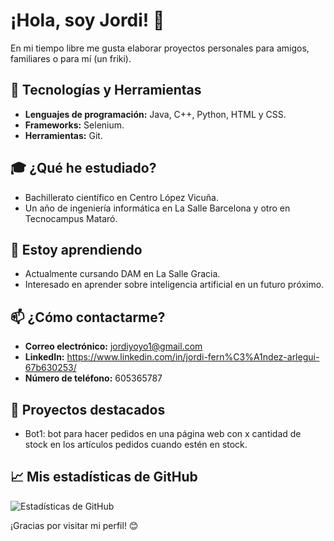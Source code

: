 # ¡Hola, soy Jordi! 👋

En mi tiempo libre me gusta elaborar proyectos personales para amigos, familiares o para mí (un friki).


## 🔧 Tecnologías y Herramientas

- **Lenguajes de programación:** Java, C++, Python, HTML y CSS.
- **Frameworks:** Selenium.
- **Herramientas:** Git.

## 🎓 ¿Qué he estudiado?

- Bachillerato científico en Centro López Vicuña.
- Un año de ingeniería informática en La Salle Barcelona y otro en Tecnocampus Mataró.

## 🌱 Estoy aprendiendo

- Actualmente cursando DAM en La Salle Gracia.
- Interesado en aprender sobre inteligencia artificial en un futuro próximo.

## 📫 ¿Cómo contactarme?

- **Correo electrónico:** jordiyoyo1@gmail.com
- **LinkedIn:** https://www.linkedin.com/in/jordi-fern%C3%A1ndez-arlegui-67b630253/
- **Número de teléfono:** 605365787

## 🌟 Proyectos destacados

- Bot1: bot para hacer pedidos en una página web con x cantidad de stock en los artículos pedidos cuando estén en stock.


## 📈 Mis estadísticas de GitHub

![Estadísticas de GitHub](https://github-readme-stats.vercel.app/api?username=tu_usuario&show_icons=true&theme=radical)


¡Gracias por visitar mi perfil! 😊
